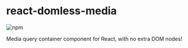# react-domless-media

![npm](https://img.shields.io/npm/v/react-domless-media.svg)

Media query container component for React, with no extra DOM nodes!
